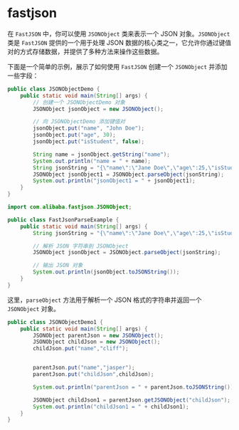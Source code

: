 # fastjson

在 `FastJSON` 中，你可以使用 `JSONObject` 类来表示一个 JSON 对象。`JSONObject` 类是 `FastJSON` 提供的一个用于处理
JSON 数据的核心类之一，它允许你通过键值对的方式存储数据，并提供了多种方法来操作这些数据。

下面是一个简单的示例，展示了如何使用 `FastJSON` 创建一个 `JSONObject` 并添加一些字段：

```java
public class JSONObjectDemo {
    public static void main(String[] args) {
        // 创建一个 JSONObjectDemo 对象
        JSONObject jsonObject = new JSONObject();

        // 向 JSONObjectDemo 添加键值对
        jsonObject.put("name", "John Doe");
        jsonObject.put("age", 30);
        jsonObject.put("isStudent", false);

        String name = jsonObject.getString("name");
        System.out.println("name = " + name);
        String jsonString = "{\"name\":\"Jane Doe\",\"age\":25,\"isStudent\":true}";
        JSONObject jsonObject1 = JSONObject.parseObject(jsonString);
        System.out.println("jsonObject1 = " + jsonObject1);
    }
}

```

```java
import com.alibaba.fastjson.JSONObject;

public class FastJsonParseExample {
    public static void main(String[] args) {
        String jsonString = "{\"name\":\"Jane Doe\",\"age\":25,\"isStudent\":true}";

        // 解析 JSON 字符串到 JSONObject
        JSONObject jsonObject = JSONObject.parseObject(jsonString);

        // 输出 JSON 对象
        System.out.println(jsonObject.toJSONString());
    }
}
```

这里，`parseObject` 方法用于解析一个 JSON 格式的字符串并返回一个 `JSONObject` 对象。

```java
public class JSONObjectDemo1 {
    public static void main(String[] args) {
        JSONObject parentJson = new JSONObject();
        JSONObject childJson = new JSONObject();
        childJson.put("name","cliff");


        parentJson.put("name","jasper");
        parentJson.put("childJson",childJson);

        System.out.println("parentJson = " + parentJson.toJSONString());

        JSONObject childJson1 = parentJson.getJSONObject("childJson");
        System.out.println("childJson1 = " + childJson1);
    }
}

```